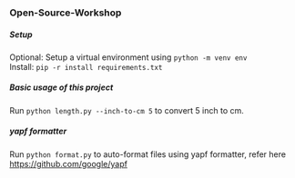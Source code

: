### Open-Source-Workshop

##### Setup
Optional: Setup a virtual environment using `python -m venv env`<br/>
Install: `pip -r install requirements.txt`

##### Basic usage of this project
Run `python length.py --inch-to-cm 5` to convert 5 inch to cm.

##### yapf formatter
Run `python format.py` to auto-format files using yapf formatter, refer here https://github.com/google/yapf
